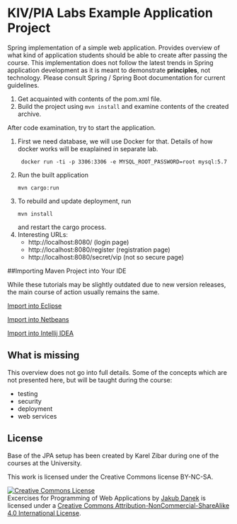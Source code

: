 # KIV/PIA Labs Example Application Project

Spring implementation of a simple web application. Provides overview of what kind of application
students should be able to create after passing the course. This implementation does not follow
the latest trends in Spring application development as it is meant to demonstrate **principles**, not
technology. Please consult Spring / Spring Boot documentation for current guidelines.

1. Get acquainted with contents of the pom.xml file.
1. Build the project using ```mvn install``` and examine contents of the created archive.

After code examination, try to start the application.
1. First we need database, we will use Docker for that. Details of how docker works will be exaplained
    in separate lab.
    ```
     docker run -ti -p 3306:3306 -e MYSQL_ROOT_PASSWORD=root mysql:5.7
    ```
1. Run the built application
    ```
    mvn cargo:run
    ```
1. To rebuild and update deployment, run
    ```
    mvn install
    ```    
    and restart the cargo process.
1. Interesting URLs:
    * http://localhost:8080/ (login page)
    * http://localhost:8080/register (registration page)
    * http://localhost:8080/secret/vip (not so secure page) 
    

##Importing Maven Project into Your IDE

While these tutorials may be slightly outdated due to new version releases,
 the main course of action usually remains the same.

[Import into Eclipse](https://books.sonatype.com/m2eclipse-book/reference/creating-sect-importing-projects.html)

[Import into Netbeans](http://wiki.netbeans.org/MavenBestPractices#Open_existing_project)

[Import into Intellij IDEA](https://www.jetbrains.com/idea/help/importing-project-from-maven-model.html)

## What is missing

This overview does not go into full details. Some of the concepts which are not presented here,
but will be taught during the course:

* testing
* security
* deployment
* web services


## License

Base of the JPA setup has been created by Karel Zibar during one of the courses at the University.

This work is licensed under the Creative Commons license BY-NC-SA.

<a rel="license" href="http://creativecommons.org/licenses/by-nc-sa/4.0/"><img alt="Creative Commons License" style="border-width:0" src="https://i.creativecommons.org/l/by-nc-sa/4.0/88x31.png" /></a><br /><span xmlns:dct="http://purl.org/dc/terms/" property="dct:title">Excercises for Programming of Web Applications</span> by <a xmlns:cc="http://creativecommons.org/ns#" href="http://daneka.org" property="cc:attributionName" rel="cc:attributionURL">Jakub Danek</a> is licensed under a <a rel="license" href="http://creativecommons.org/licenses/by-nc-sa/4.0/">Creative Commons Attribution-NonCommercial-ShareAlike 4.0 International License</a>.
